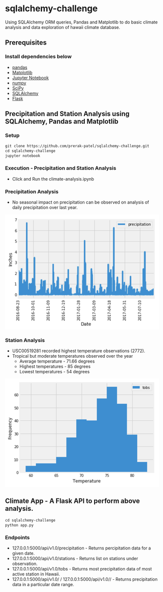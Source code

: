# sqlalchemy-challenge
Using SQLAlchemy ORM queries, Pandas and Matplotlib to do basic climate analysis and data exploration of hawaii climate database.

## Prerequisites

### Install dependencies below
* [pandas](https://pandas.pydata.org)
* [Matplotlib](https://matplotlib.org)
* [Jupyter Notebook](https://jupyter.org/install)
* [numpy](https://numpy.org) 
* [SciPy](https://www.scipy.org/install.html)
* [SQLAlchemy](https://pypi.org/project/SQLAlchemy)
* [Flask](https://pypi.org/project/Flask)

## Precipitation and Station Analysis using SQLAlchemy, Pandas and Matplotlib

### Setup

```
git clone https://github.com/prerak-patel/sqlalchemy-challenge.git
cd sqlalchemy-challenge
jupyter notebook
```

### Execution - Precipitation and Station Analysis

* Click and Run the climate-analysis.ipynb

### Precipitation Analysis

* No seasonal impact on precipitation can be observed on analysis of daily precipitation over last year.

![](Images/precipitation.png)

### Station Analysis
* USC00519281 recorded highest temperature observations (2772).
* Tropical but moderate temperatures observed over the year
  * Average temperature - 71.66 degrees
  * Highest temperatures - 85 degrees
  * Lowest temperatures - 54 degrees

![](Images/station-histogram.png)

## Climate App - A Flask API to perform above analysis.

```
cd sqlalchemy-challenge
python app.py
```

### Endpoints 
* 127.0.0.1:5000/api/v1.0/precipitation - Returns percipitation data for a given date.
* 127.0.0.1:5000/api/v1.0/stations - Returns list on stations under observation.
* 127.0.0.1:5000/api/v1.0/tobs - Returns most precipitation data of most active station in Hawaii.
* 127.0.0.1:5000/api/v1.0/<start> / 127.0.0.1:5000/api/v1.0/<start>/<end> - Returns precipitation data in a particular date range.
